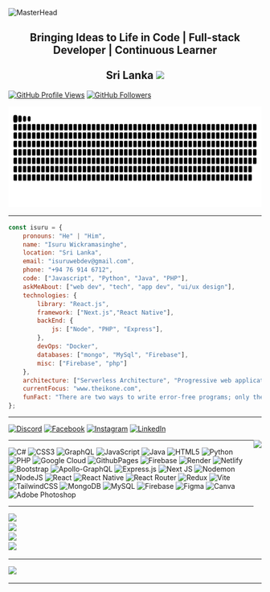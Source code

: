 ![MasterHead](https://github.com/isuruwebdev/isuruwebdev/blob/main/header.png?raw=true)

<h2 align="center">Bringing Ideas to Life in Code | Full-stack Developer | Continuous Learner <br><br> Sri Lanka <img src="https://cdn.britannica.com/13/4413-004-3277D2EF/Flag-Sri-Lanka.jpg" height="16" /></h2>

[![GitHub Profile Views](https://komarev.com/ghpvc/?username=isuruwebdev&color=red)](https://github.com/isuruwebdev)
[![GitHub Followers](https://img.shields.io/github/followers/isuruwebdev?style=social)](https://github.com/isuruwebdev)

<p align="center"><img height="200" alt="Coding" src="https://raw.githubusercontent.com/b1ink0/b1ink0/main/assets/grid-snake.svg"></p>

---

```javascript
const isuru = {
    pronouns: "He" | "Him",
    name: "Isuru Wickramasinghe",
    location: "Sri Lanka",
    email: "isuruwebdev@gmail.com",
    phone: "+94 76 914 6712",
    code: ["Javascript", "Python", "Java", "PHP"],
    askMeAbout: ["web dev", "tech", "app dev", "ui/ux design"],
    technologies: {
        library: "React.js",
        framework: ["Next.js","React Native"],
        backEnd: {
            js: ["Node", "PHP", "Express"],
        },
        devOps: "Docker",
        databases: ["mongo", "MySql", "Firebase"],
        misc: ["Firebase", "php"]
    },
    architecture: ["Serverless Architecture", "Progressive web applications", "Single page applications"],
    currentFocus: "www.theikone.com",
    funFact: "There are two ways to write error-free programs; only the third one works"
};
```

---

[![Discord](https://img.shields.io/badge/Discord-%237289DA.svg?logo=discord&logoColor=white)](https://discord.gg/E7wnQGns8S) 
[![Facebook](https://img.shields.io/badge/Facebook-%231877F2.svg?logo=Facebook&logoColor=white)](https://web.facebook.com/isuru.wickramasingha) 
[![Instagram](https://img.shields.io/badge/Instagram-%23E4405F.svg?logo=Instagram&logoColor=white)](https://instagram.com/isuru__w) 
[![LinkedIn](https://img.shields.io/badge/LinkedIn-%230077B5.svg?logo=linkedin&logoColor=white)](www.linkedin.com/in/isuruwickramasinghe) 

<img align="right" height="150" src="https://i.imgflip.com/65efzo.gif"  />

---

![C#](https://img.shields.io/badge/c%23-%23239120.svg?style=for-the-badge&logo=c-sharp&logoColor=white) ![CSS3](https://img.shields.io/badge/css3-%231572B6.svg?style=for-the-badge&logo=css3&logoColor=white) ![GraphQL](https://img.shields.io/badge/-GraphQL-E10098?style=for-the-badge&logo=graphql&logoColor=white) ![JavaScript](https://img.shields.io/badge/javascript-%23323330.svg?style=for-the-badge&logo=javascript&logoColor=%23F7DF1E) ![Java](https://img.shields.io/badge/java-%23ED8B00.svg?style=for-the-badge&logo=openjdk&logoColor=white) ![HTML5](https://img.shields.io/badge/html5-%23E34F26.svg?style=for-the-badge&logo=html5&logoColor=white) ![Python](https://img.shields.io/badge/python-3670A0?style=for-the-badge&logo=python&logoColor=ffdd54) ![PHP](https://img.shields.io/badge/php-%23777BB4.svg?style=for-the-badge&logo=php&logoColor=white) ![Google Cloud](https://img.shields.io/badge/GoogleCloud-%234285F4.svg?style=for-the-badge&logo=google-cloud&logoColor=white) ![GithubPages](https://img.shields.io/badge/github%20pages-121013?style=for-the-badge&logo=github&logoColor=white) ![Firebase](https://img.shields.io/badge/firebase-%23039BE5.svg?style=for-the-badge&logo=firebase) ![Render](https://img.shields.io/badge/Render-%46E3B7.svg?style=for-the-badge&logo=render&logoColor=white) ![Netlify](https://img.shields.io/badge/netlify-%23000000.svg?style=for-the-badge&logo=netlify&logoColor=#00C7B7) ![Bootstrap](https://img.shields.io/badge/bootstrap-%238511FA.svg?style=for-the-badge&logo=bootstrap&logoColor=white) ![Apollo-GraphQL](https://img.shields.io/badge/-ApolloGraphQL-311C87?style=for-the-badge&logo=apollo-graphql) ![Express.js](https://img.shields.io/badge/express.js-%23404d59.svg?style=for-the-badge&logo=express&logoColor=%2361DAFB) ![Next JS](https://img.shields.io/badge/Next-black?style=for-the-badge&logo=next.js&logoColor=white) ![Nodemon](https://img.shields.io/badge/NODEMON-%23323330.svg?style=for-the-badge&logo=nodemon&logoColor=%BBDEAD) ![NodeJS](https://img.shields.io/badge/node.js-6DA55F?style=for-the-badge&logo=node.js&logoColor=white) ![React](https://img.shields.io/badge/react-%2320232a.svg?style=for-the-badge&logo=react&logoColor=%2361DAFB) ![React Native](https://img.shields.io/badge/react_native-%2320232a.svg?style=for-the-badge&logo=react&logoColor=%2361DAFB) ![React Router](https://img.shields.io/badge/React_Router-CA4245?style=for-the-badge&logo=react-router&logoColor=white) ![Redux](https://img.shields.io/badge/redux-%23593d88.svg?style=for-the-badge&logo=redux&logoColor=white) ![Vite](https://img.shields.io/badge/vite-%23646CFF.svg?style=for-the-badge&logo=vite&logoColor=white) ![TailwindCSS](https://img.shields.io/badge/tailwindcss-%2338B2AC.svg?style=for-the-badge&logo=tailwind-css&logoColor=white) ![MongoDB](https://img.shields.io/badge/MongoDB-%234ea94b.svg?style=for-the-badge&logo=mongodb&logoColor=white) ![MySQL](https://img.shields.io/badge/mysql-%2300000f.svg?style=for-the-badge&logo=mysql&logoColor=white) ![Firebase](https://img.shields.io/badge/Firebase-039BE5?style=for-the-badge&logo=Firebase&logoColor=white) ![Figma](https://img.shields.io/badge/figma-%23F24E1E.svg?style=for-the-badge&logo=figma&logoColor=white) ![Canva](https://img.shields.io/badge/Canva-%2300C4CC.svg?style=for-the-badge&logo=Canva&logoColor=white) ![Adobe Photoshop](https://img.shields.io/badge/adobe%20photoshop-%2331A8FF.svg?style=for-the-badge&logo=adobe%20photoshop&logoColor=white)

---

![](https://github-contributor-stats.vercel.app/api?username=Isuruwebdev&limit=5&theme=discord&combine_all_yearly_contributions=true)<br>
![](https://github-readme-stats.vercel.app/api?username=Isuruwebdev&theme=swift&hide_border=true&include_all_commits=false&count_private=false)<br>
![](https://github-readme-streak-stats.herokuapp.com/?user=Isuruwebdev&theme=swift&hide_border=true)<br>
![](https://github-readme-stats.vercel.app/api/top-langs/?username=Isuruwebdev&theme=swift&hide_border=true&include_all_commits=false&count_private=false&layout=compact)<br>

---

![](https://quotes-github-readme.vercel.app/api?type=center&theme=light)

---


